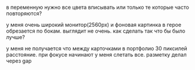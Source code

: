в переменную нужно все цвета вписывать или только те которые часто повторяются?

у меня очень широкий монитор(2560px) и фоновая картинка в герое обрезается по бокам. выглядит не очень. как сделать так что бы было лучше?

у меня не получается что между карточками в портфолио 30 пиксилей расстояние. при фокусе начинают у меня слетать все. разметку делал через gap

